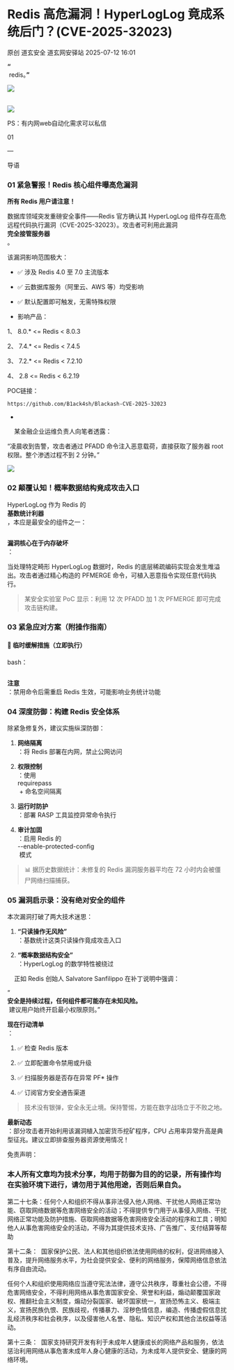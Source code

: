 #  Redis 高危漏洞！HyperLogLog 竟成系统后门？(CVE-2025-32023)  
原创 道玄安全  道玄网安驿站   2025-07-12 16:01  
  
**“**  
 redis。**”**  
  
![](https://mmbiz.qpic.cn/sz_mmbiz_png/L369x9IF3yPA9bic9zzTydWv4XTTHH2NAiamMp8Kxsh4s2lukPuyuwnia3NiaHkiaU8a3JGFhLvNnYvtLvHTFAd91Rw/640?wx_fmt=png&from=appmsg "")  
  
      
![](https://mmbiz.qpic.cn/sz_mmbiz_png/L369x9IF3yPMwVHx9iaPDKDhBJiajRW2DIdq0Wxe7JcpgKDia3zMfgicaaD6Auwn6Q3GGm2vI0eNh1Qic6OUhHMjE7g/640?wx_fmt=png&from=appmsg "")  
  
  
  
PS：有内网web自动化需求可以私信  
  
  
  
  
01  
  
—  
  
  
  
导语  
  
### 01 紧急警报！Redis 核心组件曝高危漏洞  
  
**所有 Redis 用户请注意！**  
  
数据库领域突发重磅安全事件——Redis 官方确认其 HyperLogLog 组件存在高危远程代码执行漏洞（CVE-2025-32023）。攻击者可利用此漏洞  
**完全接管服务器**  
。  
  
该漏洞影响范围极大：  
- ✅ 涉及 Redis 4.0 至 7.0 主流版本  
  
- ✅ 云数据库服务（阿里云、AWS 等）均受影响  
  
- ✅ 默认配置即可触发，无需特殊权限  
  
- 影响产品：  
  
1、 8.0.* <= Redis < 8.0.3  
  
2、 7.4.* <= Redis < 7.4.5  
  
3、 7.2.* <= Redis < 7.2.10  
  
4、 2.8 <= Redis < 6.2.19  
  
POC链接：  
```
https://github.com/B1ack4sh/Blackash-CVE-2025-32023
```  
  
-   
    某金融企业运维负责人向笔者透露：  
  
“凌晨收到告警，攻击者通过 PFADD 命令注入恶意载荷，直接获取了服务器 root 权限。整个渗透过程不到 2 分钟。”  
  
![](https://mmbiz.qpic.cn/sz_mmbiz_png/L369x9IF3yNcYwHKP9KvtF5QKwmkBQSFibLicF9K95aztdyvSfZsk7hnxCGJMtf9HjdhTmVd2ZibiaR735xKkOHibZw/640?wx_fmt=png&from=appmsg "")  
### 02 颠覆认知！概率数据结构竟成攻击入口  
  
HyperLogLog 作为 Redis 的  
**基数统计利器**  
，本应是最安全的组件之一：  
```
```  
  
**漏洞核心在于内存破坏**  
：  
  
当处理特定畸形 HyperLogLog 数据时，Redis 的底层稀疏编码实现会发生堆溢出。攻击者通过精心构造的 PFMERGE 命令，可植入恶意指令实现任意代码执行。  
> 某安全实验室 PoC 显示：利用 12 次 PFADD 加 1 次 PFMERGE 即可完成攻击链构建。  
  
### 03 紧急应对方案（附操作指南）  
#### 🚨 临时缓解措施（立即执行）  
  
bash：  
```
```  
  
**注意**  
：禁用命令后需重启 Redis 生效，可能影响业务统计功能  
### 04 深度防御：构建 Redis 安全体系  
  
除紧急修复外，建议实施纵深防御：  
1. **网络隔离**  
：将 Redis 部署在内网，禁止公网访问  
  
1. **权限控制**  
：使用   
requirepass  
 + 命名空间隔离  
  
1. **运行时防护**  
：部署 RASP 工具监控异常命令执行  
  
1. **审计加固**  
：启用 Redis 的   
--enable-protected-config  
 模式  
  
> 📊 据历史数据统计：未修复的 Redis 漏洞服务器平均在 72 小时内会被僵尸网络扫描捕获。  
  
### 05 漏洞启示录：没有绝对安全的组件  
  
本次漏洞打破了两大技术迷思：  
1. **“只读操作无风险”**  
：基数统计这类只读操作竟成攻击入口  
  
1. **“概率数据结构安全”**  
：HyperLogLog 的数学特性被绕过  
  
    正如 Redis 创始人 Salvatore Sanfilippo 在补丁说明中强调：  
  
“  
**安全是持续过程，任何组件都可能存在未知风险。**  
 建议用户始终开启最小权限原则。”  
  
**现在行动清单**  
：  
1. ✅ 检查 Redis 版本  
  
1. ✅ 立即配置命令禁用或升级  
  
1. ✅ 扫描服务器是否存在异常 PF* 操作  
  
1. ✅ 订阅官方安全通告渠道  
  
> 技术没有银弹，安全永无止境。保持警惕，方能在数字战场立于不败之地。  
  
  
**最新动态**  
：部分攻击者开始利用该漏洞植入加密货币挖矿程序，CPU 占用率异常升高是典型征兆。建议立即排查服务器资源使用情况！  
  
免责声明：  
### 本人所有文章均为技术分享，均用于防御为目的的记录，所有操作均在实验环境下进行，请勿用于其他用途，否则后果自负。  
  
第二十七条：任何个人和组织不得从事非法侵入他人网络、干扰他人网络正常功能、窃取网络数据等危害网络安全的活动；不得提供专门用于从事侵入网络、干扰网络正常功能及防护措施、窃取网络数据等危害网络安全活动的程序和工具；明知他人从事危害网络安全的活动，不得为其提供技术支持、广告推广、支付结算等帮助  
  
第十二条：  国家保护公民、法人和其他组织依法使用网络的权利，促进网络接入普及，提升网络服务水平，为社会提供安全、便利的网络服务，保障网络信息依法有序自由流动。  
  
任何个人和组织使用网络应当遵守宪法法律，遵守公共秩序，尊重社会公德，不得危害网络安全，不得利用网络从事危害国家安全、荣誉和利益，煽动颠覆国家政权、推翻社会主义制度，煽动分裂国家、破坏国家统一，宣扬恐怖主义、极端主义，宣扬民族仇恨、民族歧视，传播暴力、淫秽色情信息，编造、传播虚假信息扰乱经济秩序和社会秩序，以及侵害他人名誉、隐私、知识产权和其他合法权益等活动。  
  
第十三条：  国家支持研究开发有利于未成年人健康成长的网络产品和服务，依法惩治利用网络从事危害未成年人身心健康的活动，为未成年人提供安全、健康的网络环境。  
  
  
  
  
  
